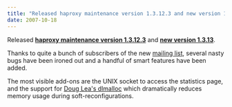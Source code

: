 ```yaml
---
title: "Released haproxy maintenance version 1.3.12.3 and new version 1.3.13."
date: 2007-10-18
---
```

Released **[haproxy maintenance version 1.3.12.3](download/1.3/src/)** and **[new version 1.3.13](download/1.3/src/)**.

Thanks to quite a bunch of subscribers of the new [mailing list](https://www.mail-archive.com/haproxy@formilux.org/), several nasty bugs have been ironed out and a handful of smart features have been added.

The most visible add-ons are the UNIX socket to access the statistics page, and the support for [Doug Lea's dlmalloc](http://gee.cs.oswego.edu/pub/misc/malloc.c) which dramatically reduces memory usage during soft-reconfigurations.

